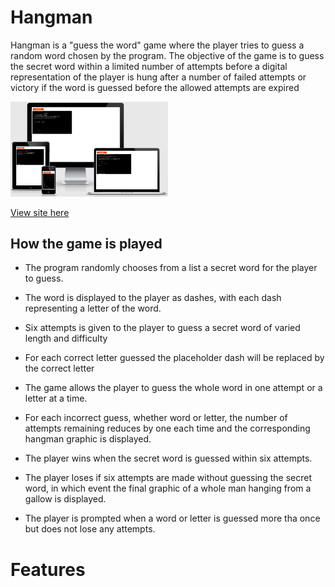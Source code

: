 # Hangman
Hangman is a "guess the word" game where the player tries to guess a random word chosen by the program. The objective of the game is to guess the secret word within a limited number of attempts before a digital representation of the player is hung after a number of failed attempts or victory if the word is guessed before the allowed attempts are expired

<img src="https://github.com/Lavlen/hangman/blob/main/responsiveness/hangman_responsive.PNG" style="max-width:50%;">

[View site here](https://hangm-n.herokuapp.com)

## How the game is played

* The program randomly chooses from a list a secret word for the player to guess.

* The word is displayed to the player as dashes, with each dash representing a letter of the word.

* Six attempts is given to the player to guess a secret word of varied length and difficulty

* For each correct letter guessed the placeholder dash will be replaced by the correct letter

* The game allows the player to guess the whole word in one attempt or a letter at a time.

* For each incorrect guess, whether word or letter, the number of attempts remaining reduces by one each time and the  corresponding hangman graphic is displayed. 

* The player wins when the secret word is guessed within six attempts. 

* The player loses if six attempts are made without guessing the secret word, in which event the final graphic of a whole man hanging from a gallow is displayed.

* The player is prompted when a word or letter is guessed more tha once but does not lose any attempts.

# Features






